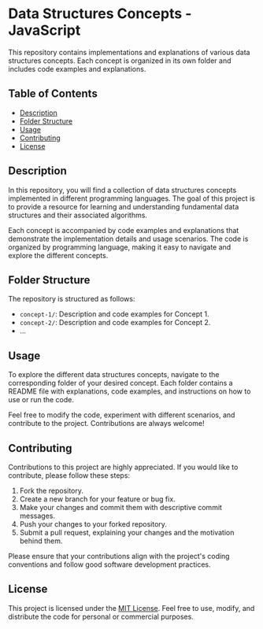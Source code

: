 # Data Structures Concepts -JavaScript

This repository contains implementations and explanations of various data structures concepts. Each concept is organized in its own folder and includes code examples and explanations.

## Table of Contents

- [Description](#description)
- [Folder Structure](#folder-structure)
- [Usage](#usage)
- [Contributing](#contributing)
- [License](#license)

## Description

In this repository, you will find a collection of data structures concepts implemented in different programming languages. The goal of this project is to provide a resource for learning and understanding fundamental data structures and their associated algorithms.

Each concept is accompanied by code examples and explanations that demonstrate the implementation details and usage scenarios. The code is organized by programming language, making it easy to navigate and explore the different concepts.

## Folder Structure

The repository is structured as follows:

- `concept-1/`: Description and code examples for Concept 1.
- `concept-2/`: Description and code examples for Concept 2.
- ...

## Usage

To explore the different data structures concepts, navigate to the corresponding folder of your desired concept. Each folder contains a README file with explanations, code examples, and instructions on how to use or run the code.

Feel free to modify the code, experiment with different scenarios, and contribute to the project. Contributions are always welcome!

## Contributing

Contributions to this project are highly appreciated. If you would like to contribute, please follow these steps:

1. Fork the repository.
2. Create a new branch for your feature or bug fix.
3. Make your changes and commit them with descriptive commit messages.
4. Push your changes to your forked repository.
5. Submit a pull request, explaining your changes and the motivation behind them.

Please ensure that your contributions align with the project's coding conventions and follow good software development practices.

## License

This project is licensed under the [MIT License](LICENSE). Feel free to use, modify, and distribute the code for personal or commercial purposes.

